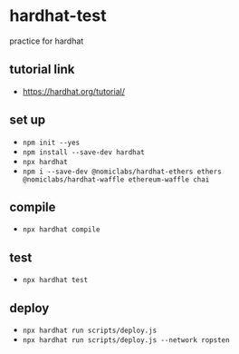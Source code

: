 # hardhat-test
practice for hardhat

## tutorial link
- https://hardhat.org/tutorial/
  
## set up
- `npm init --yes`
- `npm install --save-dev hardhat`
- `npx hardhat`
- `npm i --save-dev @nomiclabs/hardhat-ethers ethers @nomiclabs/hardhat-waffle ethereum-waffle chai`

## compile
- `npx hardhat compile`

## test
- `npx hardhat test`

## deploy
- `npx hardhat run scripts/deploy.js`
- `npx hardhat run scripts/deploy.js --network ropsten`